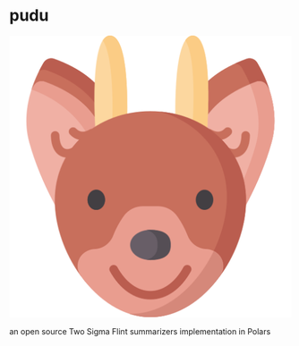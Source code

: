 # pudu
![](https://github.com/fabioibanez/pudu/blob/main/pudu.png)


an open source Two Sigma Flint summarizers implementation in Polars
